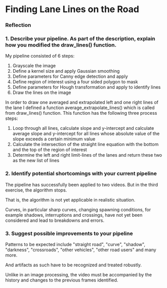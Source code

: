# **Finding Lane Lines on the Road** 




### Reflection

### 1. Describe your pipeline. As part of the description, explain how you modified the draw_lines() function.

My pipeline consisted of 6 steps:

1. Grayscale the image
2. Define a kernel size and apply Gaussian smoothing
3. Define parameters for Canny edge detection and apply
4. Define region of interest using a four sided polygon to mask
5. Define parameters for Hough transformation and apply to identify lines
6. Draw the lines on the image


In order to draw one averaged and extrapolated left and one right lines of the lane I defined a function average_extrapolate_lines() which is called from draw_lines() function. This function has the following three process steps:

1. Loop through all lines, calculate slope and y-intercept and calculate average slope and y-intercept for all lines whose absolute value of the slope exceeds a certain minimum value
2. Calculate the intersection of the straight line equation with the bottom and the top of the region of interest
3. Determine the left and right limit-lines of the lanes and return these two as the new list of lines




### 2. Identify potential shortcomings with your current pipeline

The pipeline has successfully been applied to two videos. But in the third exercise, the algorithm stops. 

That is, the algorithm is not yet applicable in realistic situation.

Curves, in particular sharp curves, changing spawning conditions, for example shadows, interruptions and crossings,  have not yet been considered and lead to breakdowns and errors.


### 3. Suggest possible improvements to your pipeline

Patterns to be expected include "straight road", "curve", "shadow", "darkness", "crossroads", "other vehicles", "other road users" and many more.

And artifacts as such have to be recognized and treated robustly.

Unlike in an image processing, the video must be accompanied by the history and changes to the previous frames identified.